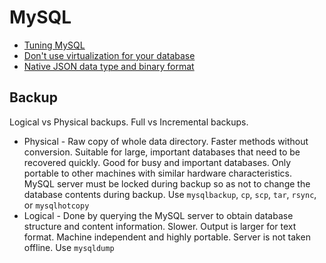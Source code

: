 # MySQL

* [Tuning MySQL](http://blog.codesherpas.com/on_the_path/2011/03/tuning-mysql.html)
* [Don't use virtualization for your database](https://signalvnoise.com/posts/1819-basecamp-now-with-more-vroom)
* [Native JSON data type and binary format](http://mysqlserverteam.com/json-labs-release-native-json-data-type-and-binary-format/)

## Backup

Logical vs Physical backups. Full vs Incremental backups.

* Physical - Raw copy of whole data directory. Faster methods without conversion. Suitable for large, important databases that need to be recovered quickly. Good for busy and important databases. Only portable to other machines with similar hardware characteristics. MySQL server must be locked during backup so as not to change the database contents during backup. Use `mysqlbackup`, `cp`, `scp`, `tar`, `rsync`, or `mysqlhotcopy`
* Logical - Done by querying the MySQL server to obtain database structure and content information. Slower. Output is larger for text format. Machine independent and highly portable. Server is not taken offline. Use `mysqldump`

